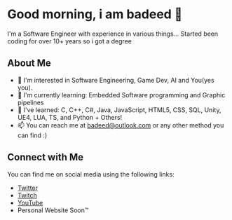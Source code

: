 # Good morning, i am badeed 👋

I'm a Software Engineer with experience in various things...
Started been coding for over 10+ years so i got a degree

## About Me

- 👀 I'm interested in Software Engineering, Game Dev, AI and You(yes you).
- 🌱 I'm currently learning: Embedded Software programming and Graphic pipelines
- 💞️ I've learned: C, C++, C#, Java, JavaScript, HTML5, CSS, SQL, Unity, UE4, LUA, TS, and Python + Others!
- 📫 You can reach me at badeed@outlook.com or any other method you can find :)

## Connect with Me

You can find me on social media using the following links:

- [Twitter](https://twitter.com/badeedNA)
- [Twitch](https://twitch.tv/badeed)
- [YouTube](https://youtube.com/badeed)
- Personal Website Soon™
